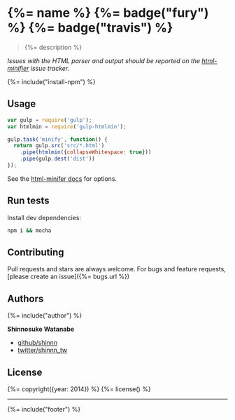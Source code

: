 # {%= name %} {%= badge("fury") %} {%= badge("travis") %}

> {%= description %}

*Issues with the HTML parser and output should be reported on the [html-minifier](https://github.com/kangax/html-minifier/issues) issue tracker.*

{%= include("install-npm") %}

## Usage

```js
var gulp = require('gulp');
var htmlmin = require('gulp-htmlmin');

gulp.task('minify', function() {
  return gulp.src('src/*.html')
    .pipe(htmlmin({collapseWhitespace: true}))
    .pipe(gulp.dest('dist'))
});
```

See the [html-minifer docs](https://github.com/kangax/html-minifier) for options.

## Run tests

Install dev dependencies:

```sh
npm i && mocha
```

## Contributing

Pull requests and stars are always welcome. For bugs and feature requests, [please create an issue]({%= bugs.url %})

## Authors

{%= include("author") %}

**Shinnosuke Watanabe**

+ [github/shinnn](https://github.com/shinnn)
+ [twitter/shinnn_tw](http://twitter.com/shinnn_tw) 

## License

{%= copyright({year: 2014}) %}
{%= license() %}

***

{%= include("footer") %}

